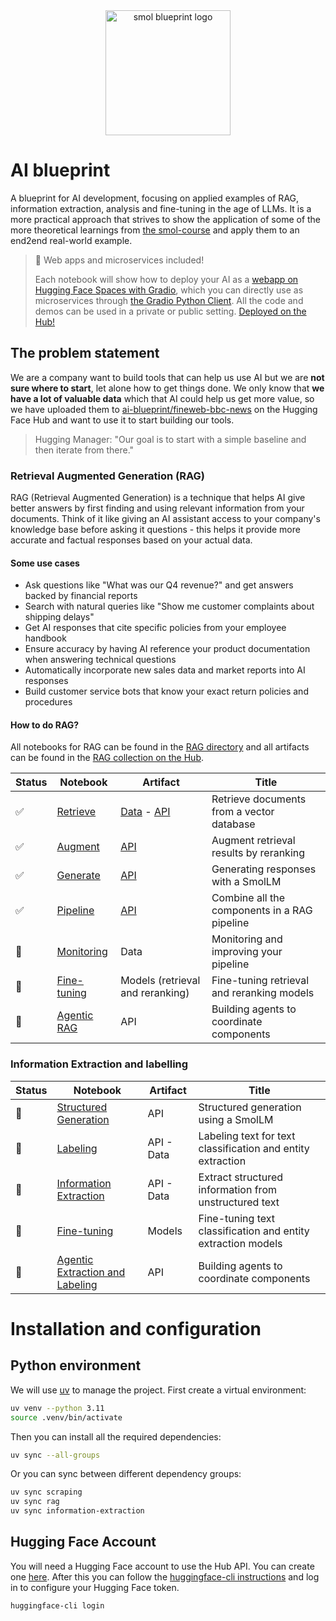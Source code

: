 <div align="center">
  <img src="https://huggingface.co/datasets/huggingface/brand-assets/resolve/main/hf-logo-pirate.png" width="200px" alt="smol blueprint logo">
</div>

# AI blueprint

A blueprint for AI development, focusing on applied examples of RAG, information extraction, analysis and fine-tuning in the age of LLMs. It is a more practical approach that strives to show the application of some of the more theoretical learnings from [the smol-course](https://github.com/huggingface/smol-course) and apply them to an end2end real-world example.

> 🚀 Web apps and microservices included!
>
> Each notebook will show how to deploy your AI as a [webapp on Hugging Face Spaces with Gradio](https://huggingface.co/docs/hub/en/spaces-sdks-gradio), which you can directly use as microservices through [the Gradio Python Client](https://www.gradio.app/guides/getting-started-with-the-python-client). All the code and demos can be used in a private or public setting. [Deployed on the Hub!](https://huggingface.co/ai-blueprint)

## The problem statement

We are a company want to build tools that can help us use AI but we are **not sure where to start**, let alone how to get things done. We only know that **we have a lot of valuable data** which that AI could help us get more value, so we have uploaded them to [ai-blueprint/fineweb-bbc-news](https://huggingface.co/datasets/ai-blueprint/fineweb-bbc-news) on the Hugging Face Hub and want to use it to start building our tools.

> Hugging Manager: "Our goal is to start with a simple baseline and then iterate from there."

### Retrieval Augmented Generation (RAG)

RAG (Retrieval Augmented Generation) is a technique that helps AI give better answers by first finding and using relevant information from your documents. Think of it like giving an AI assistant access to your company's knowledge base before asking it questions - this helps it provide more accurate and factual responses based on your actual data.

#### Some use cases

- Ask questions like "What was our Q4 revenue?" and get answers backed by financial reports
- Search with natural queries like "Show me customer complaints about shipping delays"
- Get AI responses that cite specific policies from your employee handbook
- Ensure accuracy by having AI reference your product documentation when answering technical questions
- Automatically incorporate new sales data and market reports into AI responses
- Build customer service bots that know your exact return policies and procedures

#### How to do RAG?

All notebooks for RAG can be found in the [RAG directory](./rag) and all artifacts can be found in the [RAG collection on the Hub](https://huggingface.co/collections/ai-blueprint/retrieval-augemented-generation-rag-6790c9f597b02c043cfbf7af).

| Status | Notebook | Artifact | Title |
|---------|----------|-----------|-------|
| ✅ | [Retrieve](./rag/retrieve.ipynb) | [Data](https://huggingface.co/datasets/ai-blueprint/fineweb-bbc-news-text-embeddings) - [API](https://ai-blueprint-rag-retrieve.hf.space/?view=api) | Retrieve documents from a vector database |
| ✅ | [Augment](./rag/augment.ipynb) | [API](https://ai-blueprint-rag-augment.hf.space/?view=api) | Augment retrieval results by reranking |
| ✅ | [Generate](./rag/generate.ipynb) | [API](https://ai-blueprint-rag-generate.hf.space/?view=api) | Generating responses with a SmolLM |
| ✅ | [Pipeline](./rag/pipeline.ipynb) | [API](https://ai-blueprint-rag-pipeline.hf.space/?view=api) | Combine all the components in a RAG pipeline |
| 🚧 | [Monitoring](./rag/monitoring.ipynb) | Data | Monitoring and improving your pipeline |
| 🚧 | [Fine-tuning](./rag/fine_tuning.ipynb) | Models (retrieval and reranking) | Fine-tuning retrieval and reranking models |
| 🚧 | [Agentic RAG](./agents/rag.ipynb) | API | Building agents to coordinate components |

### Information Extraction and labelling

| Status | Notebook | Artifact | Title |
|---------|----------|-----------|-------|
| 🚧 | [Structured Generation](./extraction/building.ipynb) | API | Structured generation using a SmolLM |
| 🚧 | [Labeling](./extraction/monitoring.ipynb) | API - Data | Labeling text for text classification and entity extraction |
| 🚧 | [Information Extraction](./extraction/monitoring.ipynb) | API - Data | Extract structured information from unstructured text |
| 🚧 | [Fine-tuning](./extraction/fine_tuning.ipynb) | Models | Fine-tuning text classification and entity extraction models |
| 🚧 | [Agentic Extraction and Labeling](./agents/extraction.ipynb) | API | Building agents to coordinate components |

# Installation and configuration

## Python environment

We will use [uv](https://docs.astral.sh/uv/) to manage the project. First create a virtual environment:

```bash
uv venv --python 3.11
source .venv/bin/activate
```

Then you can install all the required dependencies:

```bash
uv sync --all-groups
```

Or you can sync between different dependency groups:

```bash
uv sync scraping
uv sync rag
uv sync information-extraction
```

## Hugging Face Account

You will need a Hugging Face account to use the Hub API. You can create one [here](https://huggingface.co/join). After this you can follow the [huggingface-cli instructions](https://huggingface.co/docs/huggingface_hub/installation#huggingface-cli) and log in to configure your Hugging Face token.

```bash
huggingface-cli login
```

